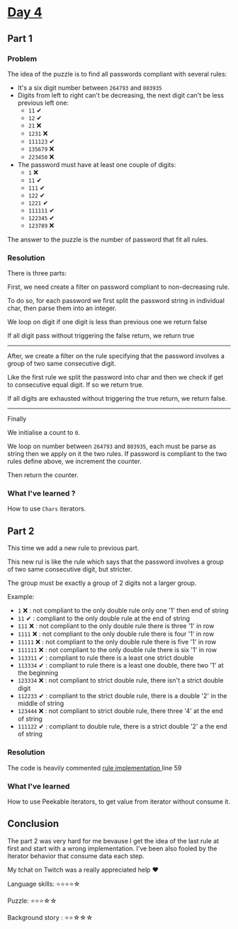 # [Day 4](https://adventofcode.com/2019/day/4)

## Part 1

### Problem

The idea of the puzzle is to find all passwords compliant with several rules:

- It's a six digit number between `264793` and `803935`
- Digits from left to right can't be decreasing, the next digit can't be less previous left one:
    - `11`      ✔
    - `12`      ✔
    - `21`      ❌
    - `1231`    ❌
    - `111123`  ✔
    - `135679`  ❌
    - `223450`  ❌
- The password must have at least one couple of digits:
    - `1`       ❌
    - `11`      ✔
    - `111`     ✔
    - `122`     ✔
    - `1221`    ✔
    - `111111`  ✔
    - `122345`  ✔
    - `123789`  ❌
    
The answer to the puzzle is the number of password that fit all rules.

### Resolution

There is three parts:

First, we need create a filter on password compliant to non-decreasing rule. 

To do so, for each password we first split the
password string in individual char, then parse them into an integer.

We loop on digit if one digit is less than previous one we return false

If all digit pass without triggering the false return, we return true

___

After, we create a filter on the rule specifying 
that the password involves a group of two same consecutive digit.

Like the first rule we split the password into char and then we check if get to consecutive 
equal digit. If so we return true.

If all digits are exhausted without triggering the true return, we return false.

___

Finally

We initialise a count to `0`.

We loop on number between `264793` and `803935`, each must be parse as string then we apply on it the two rules. 
If password is compliant to the two rules define above, we increment the counter.

Then return the counter.

### What I've learned ?

How to use `Chars` iterators.

## Part 2

This time we add a new rule to previous part.

This new rul is like the rule which says that the password involves a group of two same consecutive digit, but stricter.

The group must be exactly a group of 2 digits not a larger group.

Example:

- `1`       ❌ : not compliant to the only double rule only one '1' then end of string
- `11`      ✔ : compliant to the only double rule at the end of string
- `111`     ❌ : not compliant to the only double rule there is three '1' in row
- `1111`    ❌ : not compliant to the only double rule there is four '1' in row
- `11111`   ❌ : not compliant to the only double rule there is five '1' in row
- `111111`  ❌ : not compliant to the only double rule there is six '1' in row
- `113311`  ✔ : compliant to rule there is a least one strict double
- `113334`  ✔ : compliant to rule there is a least one double, there two '1' at the beginning
- `123334`  ❌ : not compliant to strict double rule, there isn't a strict double digit
- `112233`  ✔ : compliant to the strict double rule, there is a double '2' in the middle of string
- `123444`  ❌ : not compliant to strict double rule, there three '4' at the end of string
- `111122`  ✔ : compliant to double rule, there is a strict double '2' a the end of string

### Resolution

The code is heavily commented [rule implementation ](./src/lib.rs) line 59

### What I've learned

How to use Peekable iterators, to get value from iterator without consume it.

## Conclusion

The part 2 was very hard for me bevause I get the idea of the last rule at first and start with a wrong implementation. 
I've been also fooled by the Iterator behavior that consume data each step.

My tchat on Twitch was a really appreciated help ❤️

Language skills: ⭐⭐⭐⭐☆

Puzzle: ⭐⭐⭐☆☆

Background story : ⭐⭐☆☆☆ 